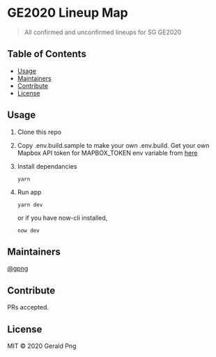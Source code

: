 # GE2020 Lineup Map

> All confirmed and unconfirmed lineups for SG GE2020

## Table of Contents

- [Usage](#usage)
- [Maintainers](#maintainers)
- [Contribute](#contribute)
- [License](#license)

## Usage

1. Clone this repo

2. Copy .env.build.sample to make your own .env.build. Get your own Mapbox API token for MAPBOX_TOKEN env variable from [here](https://www.mapbox.com/)

3. Install dependancies

   ```
   yarn
   ```

4. Run app

   ```
   yarn dev
   ```

   or if you have now-cli installed,

   ```
   now dev
   ```

## Maintainers

[@gpng](https://github.com/gpng)

## Contribute

PRs accepted.

## License

MIT © 2020 Gerald Png
